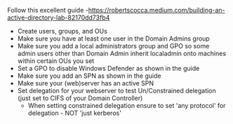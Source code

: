 Follow this excellent guide -https://robertscocca.medium.com/building-an-active-directory-lab-82170dd73fb4

- Create users, groups, and OUs
- Make sure you have at least one user in the Domain Admins group
- Make sure you add a local administrators group and GPO so some admin users other than Domain Admin inherit localadmin onto machines within certain OUs you set
- Set a GPO to disable Windows Defender as shown in the guide
- Make sure you add an SPN as shown in the guide
- Make sure your (web)server has an active SPN
- Set delegation for your webserver to test Un/Constrained delegation (just set to CIFS of your Domain Controller)
  - When setting constrained delegation ensure to set 'any protocol' for delegation - NOT 'just kerberos'
